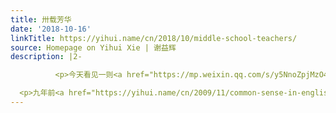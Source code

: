 ```yaml
---
title: 卅载芳华
date: '2018-10-16'
linkTitle: https://yihui.name/cn/2018/10/middle-school-teachers/
source: Homepage on Yihui Xie | 谢益辉
description: |2-

          <p>今天看见一则<a href="https://mp.weixin.qq.com/s/y5NnoZpjMzO4h_ePClGPWw">我老家镇上的新闻报道</a>，说是给乡村从教三十年的教师颁发证书。既然是从教三十年的老师，那么我估计在里面应该能找到二十年前教过我的一些老师。我九六年上初中，九九年毕业。毕业至今已经近二十年，这二十年间镇里好些中小学都合并或更名了。比如我上过的大垱小学现在已经变成了村委会办公楼，初中（梅林中学）校址好像变成了一个小学。虽然经过这些变化，但我还是看见几位我曾经的中学老师留守在他们的岗位上；看着他们的照片，我在这千里之外的异国他乡不胜唏嘘：二十年光阴似箭，老师们脸上有了岁月的痕迹，可他们仍然在坚守。</p>

  <p>九年前<a href="https://yihui.name/cn/2009/11/common-sense-in-english-writing/">我简略回忆过我的英语老师们</a>，里面提到的初一英语老师就是这篇报道里的张凤梅老师。她是我的英语启蒙老师，也就是教我 Ms Gao、李雷、韩梅梅、Jim Green 的老师
---
```

